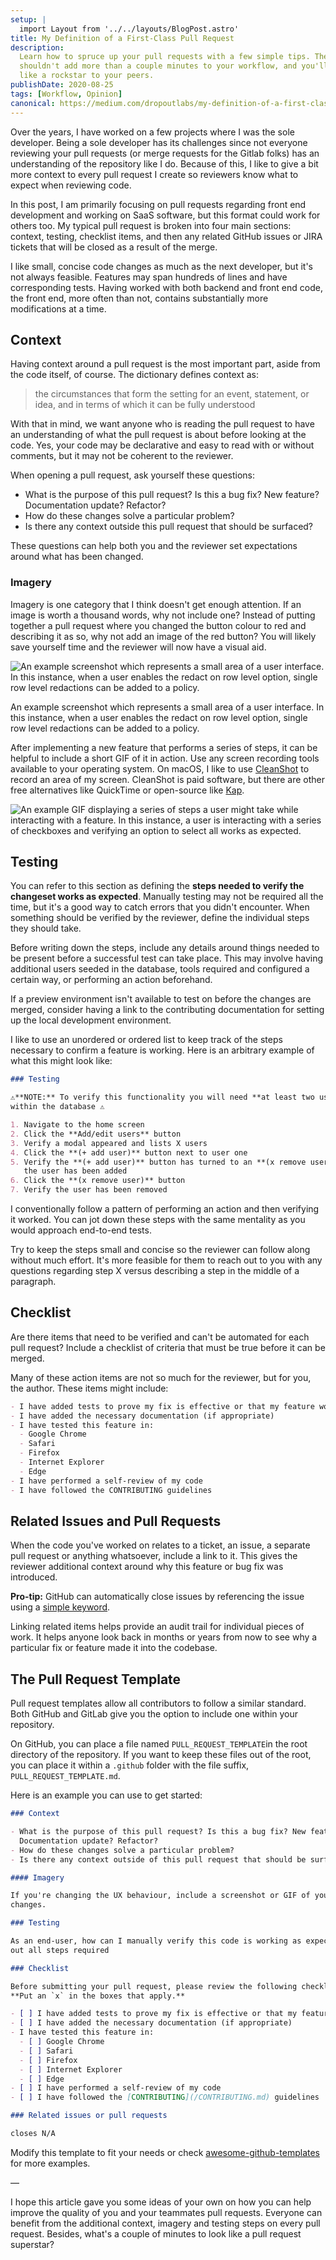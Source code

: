 ```yaml
---
setup: |
  import Layout from '../../layouts/BlogPost.astro'
title: My Definition of a First-Class Pull Request
description:
  Learn how to spruce up your pull requests with a few simple tips. These tips
  shouldn't add more than a couple minutes to your workflow, and you'll look
  like a rockstar to your peers.
publishDate: 2020-08-25
tags: [Workflow, Opinion]
canonical: https://medium.com/dropoutlabs/my-definition-of-a-first-class-pull-request-96094994e67d?source=friends_link&sk=8bf05b8be81b2664d138fdae50e9a967
---
```


Over the years, I have worked on a few projects where I was the sole developer.
Being a sole developer has its challenges since not everyone reviewing your pull
requests (or merge requests for the Gitlab folks) has an understanding of the
repository like I do. Because of this, I like to give a bit more context to
every pull request I create so reviewers know what to expect when reviewing
code.

In this post, I am primarily focusing on pull requests regarding front end
development and working on SaaS software, but this format could work for others
too. My typical pull request is broken into four main sections: context,
testing, checklist items, and then any related GitHub issues or JIRA tickets
that will be closed as a result of the merge.

I like small, concise code changes as much as the next developer, but it's not
always feasible. Features may span hundreds of lines and have corresponding
tests. Having worked with both backend and front end code, the front end, more
often than not, contains substantially more modifications at a time.

## Context

Having context around a pull request is the most important part, aside from the
code itself, of course. The dictionary defines context as:

> the circumstances that form the setting for an event, statement, or idea, and
> in terms of which it can be fully understood

With that in mind, we want anyone who is reading the pull request to have an
understanding of what the pull request is about before looking at the code. Yes,
your code may be declarative and easy to read with or without comments, but it
may not be coherent to the reviewer.

When opening a pull request, ask yourself these questions:

- What is the purpose of this pull request? Is this a bug fix? New feature?
  Documentation update? Refactor?
- How do these changes solve a particular problem?
- Is there any context outside this pull request that should be surfaced?

These questions can help both you and the reviewer set expectations around what
has been changed.

### Imagery

Imagery is one category that I think doesn't get enough attention. If an image
is worth a thousand words, why not include one? Instead of putting together a
pull request where you changed the button colour to red and describing it as so,
why not add an image of the red button? You will likely save yourself time and
the reviewer will now have a visual aid.

![An example screenshot which represents a small area of a user interface. In this instance, when a user enables the redact on row level option, single row level redactions can be added to a policy.](/images/blog/my-definition-of-a-first-class-pull-request/example.png)

An example screenshot which represents a small area of a user interface. In this
instance, when a user enables the redact on row level option, single row level
redactions can be added to a policy.

After implementing a new feature that performs a series of steps, it can be
helpful to include a short GIF of it in action. Use any screen recording tools
available to your operating system. On macOS, I like to use
[CleanShot](https://cleanshot.com) to record an area of my screen. CleanShot is
paid software, but there are other free alternatives like QuickTime or
open-source like [Kap](https://getkap.co).

![An example GIF displaying a series of steps a user might take while interacting with a feature. In this instance, a user is interacting with a series of checkboxes and verifying an option to select all works as expected.](/images/blog/my-definition-of-a-first-class-pull-request/example.gif)

## Testing

You can refer to this section as defining the **steps needed to verify the
changeset works as expected**. Manually testing may not be required all the
time, but it's a good way to catch errors that you didn't encounter. When
something should be verified by the reviewer, define the individual steps they
should take.

Before writing down the steps, include any details around things needed to be
present before a successful test can take place. This may involve having
additional users seeded in the database, tools required and configured a certain
way, or performing an action beforehand.

If a preview environment isn't available to test on before the changes are
merged, consider having a link to the contributing documentation for setting up
the local development environment.

I like to use an unordered or ordered list to keep track of the steps necessary
to confirm a feature is working. Here is an arbitrary example of what this might
look like:

```md
### Testing

⚠️**NOTE:** To verify this functionality you will need **at least two users**
within the database ⚠️

1. Navigate to the home screen
2. Click the **Add/edit users** button
3. Verify a modal appeared and lists X users
4. Click the **(+ add user)** button next to user one
5. Verify the **(+ add user)** button has turned to an **(x remove user)** and
   the user has been added
6. Click the **(x remove user)** button
7. Verify the user has been removed
```

I conventionally follow a pattern of performing an action and then verifying it
worked. You can jot down these steps with the same mentality as you would
approach end-to-end tests.

Try to keep the steps small and concise so the reviewer can follow along without
much effort. It's more feasible for them to reach out to you with any questions
regarding step X versus describing a step in the middle of a paragraph.

## Checklist

Are there items that need to be verified and can't be automated for each pull
request? Include a checklist of criteria that must be true before it can be
merged.

Many of these action items are not so much for the reviewer, but for you, the
author. These items might include:

```md
- I have added tests to prove my fix is effective or that my feature works
- I have added the necessary documentation (if appropriate)
- I have tested this feature in:
  - Google Chrome
  - Safari
  - Firefox
  - Internet Explorer
  - Edge
- I have performed a self-review of my code
- I have followed the CONTRIBUTING guidelines
```

## Related Issues and Pull Requests

When the code you've worked on relates to a ticket, an issue, a separate pull
request or anything whatsoever, include a link to it. This gives the reviewer
additional context around why this feature or bug fix was introduced.

**Pro-tip:** GitHub can automatically close issues by referencing the issue
using a
[simple keyword](https://docs.github.com/en/github/managing-your-work-on-github/linking-a-pull-request-to-an-issue#linking-a-pull-request-to-an-issue-using-a-keyword).

Linking related items helps provide an audit trail for individual pieces of
work. It helps anyone look back in months or years from now to see why a
particular fix or feature made it into the codebase.

## The Pull Request Template

Pull request templates allow all contributors to follow a similar standard. Both
GitHub and GitLab give you the option to include one within your repository.

On GitHub, you can place a file named `PULL_REQUEST_TEMPLATE`in the root
directory of the repository. If you want to keep these files out of the root,
you can place it within a `.github` folder with the file suffix,
`PULL_REQUEST_TEMPLATE.md`.

Here is an example you can use to get started:

```md
### Context

- What is the purpose of this pull request? Is this a bug fix? New feature?
  Documentation update? Refactor?
- How do these changes solve a particular problem?
- Is there any context outside of this pull request that should be surfaced?

#### Imagery

If you're changing the UX behaviour, include a screenshot or GIF of your
changes.

### Testing

As an end-user, how can I manually verify this code is working as expected? List
out all steps required

### Checklist

Before submitting your pull request, please review the following checklist.
**Put an `x` in the boxes that apply.**

- [ ] I have added tests to prove my fix is effective or that my feature works
- [ ] I have added the necessary documentation (if appropriate)
- I have tested this feature in:
  - [ ] Google Chrome
  - [ ] Safari
  - [ ] Firefox
  - [ ] Internet Explorer
  - [ ] Edge
- [ ] I have performed a self-review of my code
- [ ] I have followed the [CONTRIBUTING](/CONTRIBUTING.md) guidelines

### Related issues or pull requests

closes N/A
```

Modify this template to fit your needs or check
[awesome-github-templates](https://github.com/devspace/awesome-github-templates)
for more examples.

—

I hope this article gave you some ideas of your own on how you can help improve
the quality of you and your teammates pull requests. Everyone can benefit from
the additional context, imagery and testing steps on every pull request.
Besides, what's a couple of minutes to look like a pull request superstar?
